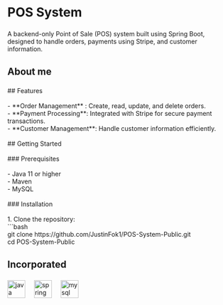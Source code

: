 <h1 align="left">POS System</h1>

###

<p align="left">A backend-only Point of Sale (POS) system built using Spring Boot, designed to handle orders, payments using Stripe, and customer information.</p>

###

<h2 align="left">About me</h2>

###

<p align="left">## Features<br><br>- **Order Management** : Create, read, update, and delete orders.<br>- **Payment Processing**: Integrated with Stripe for secure payment transactions.<br>- **Customer Management**: Handle customer information efficiently.<br><br>## Getting Started<br><br>
### Prerequisites<br><br>- Java 11 or higher<br>- Maven<br>- MySQL<br><br>
### Installation<br><br>1. Clone the repository:<br>   ```bash<br>   git clone https://github.com/JustinFok1/POS-System-Public.git<br>   cd POS-System-Public</p>

###

<h2 align="left">Incorporated</h2>

###

<div align="left">
  <img src="https://cdn.jsdelivr.net/gh/devicons/devicon/icons/java/java-original.svg" height="40" alt="java logo"  />
  <img width="12" />
  <img src="https://cdn.jsdelivr.net/gh/devicons/devicon/icons/spring/spring-original.svg" height="40" alt="spring logo"  />
  <img width="12" />
  <img src="https://cdn.jsdelivr.net/gh/devicons/devicon/icons/mysql/mysql-original.svg" height="40" alt="mysql logo"  />
</div>

###
